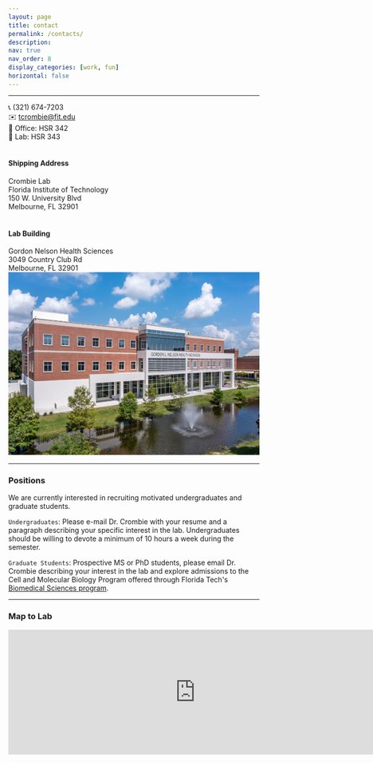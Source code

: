 ```yaml
---
layout: page
title: contact
permalink: /contacts/
description:
nav: true
nav_order: 8
display_categories: [work, fun]
horizontal: false
---
```

---

<div class="row">
    <div class="col-sm">
    </div>
    <div class="col-sm-4">
        📞 (321) 674-7203 <br>
        ✉️ <a href="mailto:tcrombie@fit.edu">tcrombie@fit.edu</a><br>
        🏢 Office: HSR 342<br>
        🧪 Lab: HSR 343<br>
        <br>
        <h4>Shipping Address</h4>
        Crombie Lab <br>
        Florida Institute of Technology<br>
        150 W. University Blvd <br>
        Melbourne, FL 32901 <br>
        <br>
        <h4>Lab Building</h4>
        Gordon Nelson Health Sciences<br>
        3049 Country Club Rd <br>
        Melbourne, FL 32901<br>
    </div>
    <div class="col-sm-7">
        <img class="img-fluid z-depth-1 rounded" src="../assets/img/HSR_building exterior.png" width="550" height="366" alt="building">
    </div>
    <div class="col-sm">
    </div>
</div>

---

### Positions

We are currently interested in recruiting motivated undergraduates and graduate students.

`Undergraduates`: Please e-mail Dr. Crombie with your resume and a paragraph describing your specific interest in the lab. Undergraduates should be willing to devote a minimum of 10 hours a week during the semester.

`Graduate Students`: Prospective MS or PhD students, please email Dr. Crombie describing your interest in the lab and explore admissions to the Cell and Molecular Biology Program offered through Florida Tech's [Biomedical Sciences program](https://www.fit.edu/biomedical-engineering-and-science/biomedical-science/). 

---

### Map to Lab

<iframe src="https://www.google.com/maps/embed?pb=!1m18!1m12!1m3!1d3520.7610123305344!2d-80.62723382495726!3d28.06232087598091!2m3!1f0!2f0!3f0!3m2!1i1024!2i768!4f13.1!3m3!1m2!1s0x88de13bcc54f9d67%3A0xc0284267a163964!2sGordon%20L.%20Nelson%20Health%20Sciences!5e0!3m2!1sen!2sus!4v1706711956001!5m2!1sen!2sus" width="750" height="250" style="border:0;" allowfullscreen="" loading="lazy" referrerpolicy="no-referrer-when-downgrade"></iframe>
